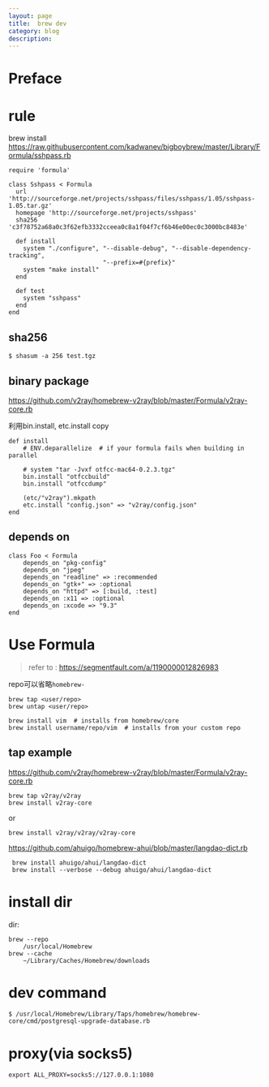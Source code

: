 ```yaml
---
layout: page
title:	brew dev
category: blog
description: 
---
```

# Preface

# rule
brew install https://raw.githubusercontent.com/kadwanev/bigboybrew/master/Library/Formula/sshpass.rb

	require 'formula'

	class Sshpass < Formula
	  url 'http://sourceforge.net/projects/sshpass/files/sshpass/1.05/sshpass-1.05.tar.gz'
	  homepage 'http://sourceforge.net/projects/sshpass'
	  sha256 'c3f78752a68a0c3f62efb3332cceea0c8a1f04f7cf6b46e00ec0c3000bc8483e'

	  def install
		system "./configure", "--disable-debug", "--disable-dependency-tracking",
							  "--prefix=#{prefix}"
		system "make install"
	  end

	  def test
		system "sshpass"
	  end
	end

## sha256

    $ shasum -a 256 test.tgz

## binary package
https://github.com/v2ray/homebrew-v2ray/blob/master/Formula/v2ray-core.rb

利用bin.install, etc.install copy

    def install
        # ENV.deparallelize  # if your formula fails when building in parallel

        # system "tar -Jvxf otfcc-mac64-0.2.3.tgz"
        bin.install "otfccbuild"
        bin.install "otfccdump"

        (etc/"v2ray").mkpath
        etc.install "config.json" => "v2ray/config.json"
    end



## depends on

    class Foo < Formula
        depends_on "pkg-config"
        depends_on "jpeg"
        depends_on "readline" => :recommended
        depends_on "gtk+" => :optional
        depends_on "httpd" => [:build, :test]
        depends_on :x11 => :optional
        depends_on :xcode => "9.3"
    end

# Use Formula
> refer to : https://segmentfault.com/a/1190000012826983

repo可以省略`homebrew-`

    brew tap <user/repo>
    brew untap <user/repo>

    brew install vim  # installs from homebrew/core
    brew install username/repo/vim  # installs from your custom repo

## tap example
https://github.com/v2ray/homebrew-v2ray/blob/master/Formula/v2ray-core.rb

    brew tap v2ray/v2ray
    brew install v2ray-core

or

    brew install v2ray/v2ray/v2ray-core

https://github.com/ahuigo/homebrew-ahui/blob/master/langdao-dict.rb

     brew install ahuigo/ahui/langdao-dict
     brew install --verbose --debug ahuigo/ahui/langdao-dict

# install dir
dir:

    brew --repo
        /usr/local/Homebrew
    brew --cache
        ~/Library/Caches/Homebrew/downloads

# dev command
    $ /usr/local/Homebrew/Library/Taps/homebrew/homebrew-core/cmd/postgresql-upgrade-database.rb

# proxy(via socks5)
    export ALL_PROXY=socks5://127.0.0.1:1080